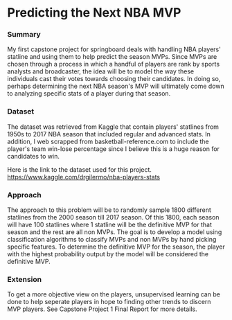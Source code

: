 # Predicting the Next NBA MVP
### Summary
My first capstone project for springboard deals with handling NBA players' statline and using them to help predict the season MVPs. Since MVPs are chosen through a process in which a handful of players are rank by sports analysts and broadcaster, the idea will be to model the way these individuals cast their votes towards choosing their candidates. In doing so, perhaps determining the next NBA season's MVP will ultimately come down to analyzing specific stats of a player during that season.


### Dataset
The dataset was retrieved from Kaggle that contain players' statlines from 1950s to 2017 NBA season that included regular and advanced stats. In addition, I web scrapped from basketball-reference.com to include the player's team win-lose percentage since I believe this is a huge reason for candidates to win.

Here is the link to the dataset used for this project. https://www.kaggle.com/drgilermo/nba-players-stats


### Approach
The approach to this problem will be to randomly sample 1800 different statlines from the 2000 season till 2017 season. Of this 1800, each season will have 100 statlines where 1 statline will be the definitive MVP for that season and the rest are all non MVPs. The goal is to develop a model using classification algorithms to classify MVPs and non MVPs by hand picking specific features. To determine the definitive MVP for the season, the player with the highest probability output by the model will be considered the definitive MVP.


### Extension
To get a more objective view on the players, unsupervised learning can be done to help seperate players in hope to finding other trends to discern MVP players. See Capstone Project 1 Final Report for more details.
